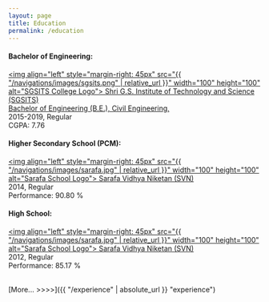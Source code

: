 ```yaml
---
layout: page
title: Education
permalink: /education
---
```


#### Bachelor of Engineering:
 > <a href="https://www.sgsits.ac.in/" target="_blank" title="Shri G.S. Institute of Technology and Science" alt="sgsits logo">
<img align="left" style="margin-right: 45px" src="{{ "/navigations/images/sgsits.png" | relative_url }}"  width="100" height="100" alt="SGSITS College Logo">
Shri G.S. Institute of Technology and Science (SGSITS) </a>  <br>
 <a href="https://www.sgsits.ac.in/index.php/departments/civil-engineering-and-applied-mechanics" target="_blank">
Bachelor of Engineering (B.E.), Civil Engineering, </a> <br>
2015-2019, Regular  <br>
 CGPA: 7.76 

#### Higher Secondary School (PCM):

> <a href="https://sarafavidyaniketan.com/" target="_blank" title="Sarafa Vidhya Niketan" alt="svn logo">
<img align="left" style="margin-right: 45px" src="{{ "/navigations/images/sarafa.jpg" | relative_url }}"  width="100" height="100" alt="Sarafa School Logo">
Sarafa Vidhya Niketan (SVN)
 </a>  <br>
2014, Regular  <br>
Performance: 90.80 % 

#### High School:
> <a href="https://sarafavidyaniketan.com/" target="_blank" title="Sarafa Vidhya Niketan" alt="svn logo">
<img align="left" style="margin-right: 45px" src="{{ "/navigations/images/sarafa.jpg" | relative_url }}"  width="100" height="100" alt="Sarafa School Logo">
Sarafa Vidhya Niketan (SVN)
 </a>  <br>
2012, Regular  <br>
Performance: 85.17 %

<br>
[More... >>>>]({{ "/experience" | absolute_url }} "experience")

